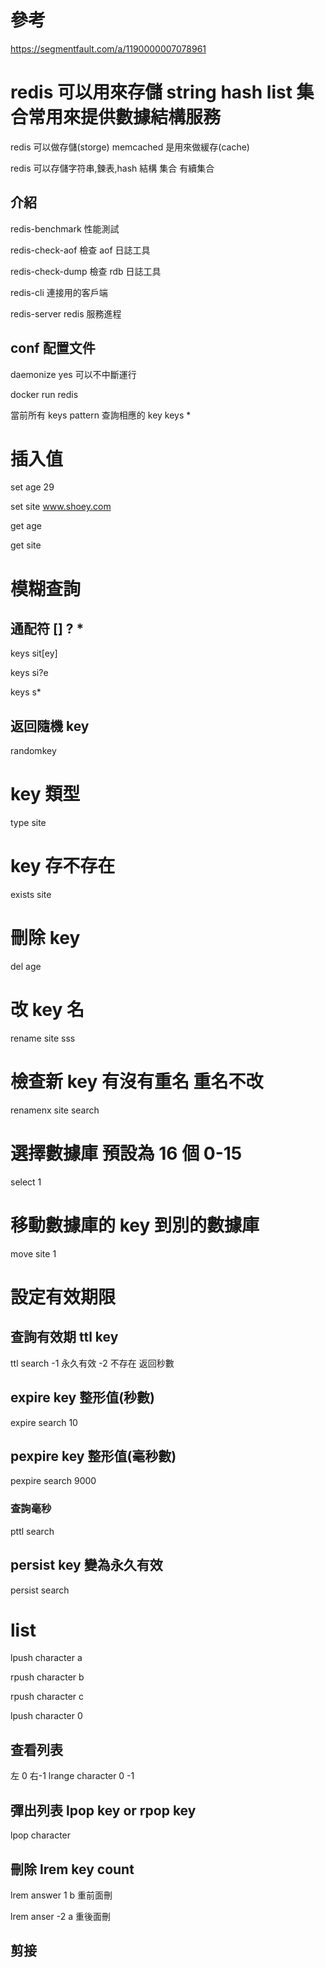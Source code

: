 # 參考
https://segmentfault.com/a/1190000007078961

# redis 可以用來存儲 string hash list 集合常用來提供數據結構服務

redis 可以做存儲(storge) memcached 是用來做緩存(cache)

redis 可以存儲字符串,鍊表,hash 結構 集合 有續集合

## 介紹

redis-benchmark 性能測試

redis-check-aof 檢查 aof 日誌工具

redis-check-dump 檢查 rdb 日誌工具

redis-cli 連接用的客戶端

redis-server redis 服務進程

## conf 配置文件

daemonize yes 可以不中斷運行

docker run redis

當前所有 keys pattern 查詢相應的 key
keys \*

# 插入值

set age 29

set site www.shoey.com

get age

get site

# 模糊查詢

## 通配符 [] ? \*

keys sit[ey]

keys si?e

keys s\*

## 返回隨機 key

randomkey

# key 類型

type site

# key 存不存在

exists site

# 刪除 key

del age

# 改 key 名

rename site sss

# 檢查新 key 有沒有重名 重名不改

renamenx site search

# 選擇數據庫 預設為 16 個 0-15

select 1

# 移動數據庫的 key 到別的數據庫

move site 1

# 設定有效期限

## 查詢有效期 ttl key

ttl search
-1 永久有效
-2 不存在
返回秒數

## expire key 整形值(秒數)

expire search 10

## pexpire key 整形值(毫秒數)

pexpire search 9000

### 查詢毫秒

pttl search

## persist key 變為永久有效

persist search

# list

lpush character a

rpush character b

rpush character c

lpush character 0

## 查看列表

左 0 右-1
lrange character 0 -1

## 彈出列表 lpop key or rpop key

lpop character

## 刪除 lrem key count

lrem answer 1 b 重前面刪

lrem anser -2 a 重後面刪

## 剪接

